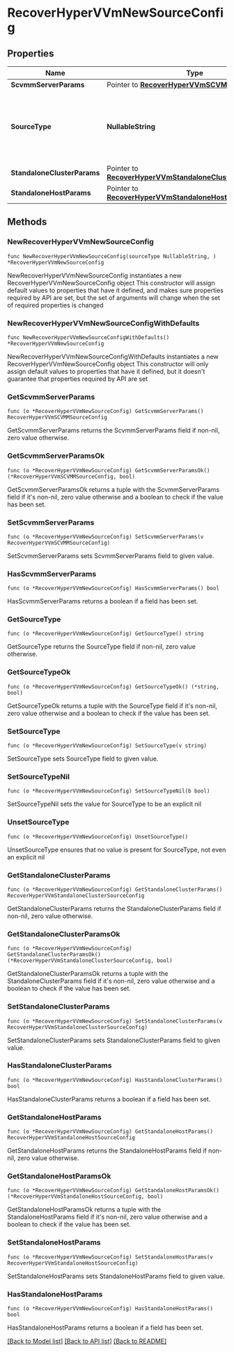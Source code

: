 # RecoverHyperVVmNewSourceConfig

## Properties

Name | Type | Description | Notes
------------ | ------------- | ------------- | -------------
**ScvmmServerParams** | Pointer to [**RecoverHyperVVmSCVMMSourceConfig**](RecoverHyperVVmSCVMMSourceConfig.md) |  | [optional] 
**SourceType** | **NullableString** | Specifies the type of HyperV source to which the VMs are being restored. | 
**StandaloneClusterParams** | Pointer to [**RecoverHyperVVmStandaloneClusterSourceConfig**](RecoverHyperVVmStandaloneClusterSourceConfig.md) |  | [optional] 
**StandaloneHostParams** | Pointer to [**RecoverHyperVVmStandaloneHostSourceConfig**](RecoverHyperVVmStandaloneHostSourceConfig.md) |  | [optional] 

## Methods

### NewRecoverHyperVVmNewSourceConfig

`func NewRecoverHyperVVmNewSourceConfig(sourceType NullableString, ) *RecoverHyperVVmNewSourceConfig`

NewRecoverHyperVVmNewSourceConfig instantiates a new RecoverHyperVVmNewSourceConfig object
This constructor will assign default values to properties that have it defined,
and makes sure properties required by API are set, but the set of arguments
will change when the set of required properties is changed

### NewRecoverHyperVVmNewSourceConfigWithDefaults

`func NewRecoverHyperVVmNewSourceConfigWithDefaults() *RecoverHyperVVmNewSourceConfig`

NewRecoverHyperVVmNewSourceConfigWithDefaults instantiates a new RecoverHyperVVmNewSourceConfig object
This constructor will only assign default values to properties that have it defined,
but it doesn't guarantee that properties required by API are set

### GetScvmmServerParams

`func (o *RecoverHyperVVmNewSourceConfig) GetScvmmServerParams() RecoverHyperVVmSCVMMSourceConfig`

GetScvmmServerParams returns the ScvmmServerParams field if non-nil, zero value otherwise.

### GetScvmmServerParamsOk

`func (o *RecoverHyperVVmNewSourceConfig) GetScvmmServerParamsOk() (*RecoverHyperVVmSCVMMSourceConfig, bool)`

GetScvmmServerParamsOk returns a tuple with the ScvmmServerParams field if it's non-nil, zero value otherwise
and a boolean to check if the value has been set.

### SetScvmmServerParams

`func (o *RecoverHyperVVmNewSourceConfig) SetScvmmServerParams(v RecoverHyperVVmSCVMMSourceConfig)`

SetScvmmServerParams sets ScvmmServerParams field to given value.

### HasScvmmServerParams

`func (o *RecoverHyperVVmNewSourceConfig) HasScvmmServerParams() bool`

HasScvmmServerParams returns a boolean if a field has been set.

### GetSourceType

`func (o *RecoverHyperVVmNewSourceConfig) GetSourceType() string`

GetSourceType returns the SourceType field if non-nil, zero value otherwise.

### GetSourceTypeOk

`func (o *RecoverHyperVVmNewSourceConfig) GetSourceTypeOk() (*string, bool)`

GetSourceTypeOk returns a tuple with the SourceType field if it's non-nil, zero value otherwise
and a boolean to check if the value has been set.

### SetSourceType

`func (o *RecoverHyperVVmNewSourceConfig) SetSourceType(v string)`

SetSourceType sets SourceType field to given value.


### SetSourceTypeNil

`func (o *RecoverHyperVVmNewSourceConfig) SetSourceTypeNil(b bool)`

 SetSourceTypeNil sets the value for SourceType to be an explicit nil

### UnsetSourceType
`func (o *RecoverHyperVVmNewSourceConfig) UnsetSourceType()`

UnsetSourceType ensures that no value is present for SourceType, not even an explicit nil
### GetStandaloneClusterParams

`func (o *RecoverHyperVVmNewSourceConfig) GetStandaloneClusterParams() RecoverHyperVVmStandaloneClusterSourceConfig`

GetStandaloneClusterParams returns the StandaloneClusterParams field if non-nil, zero value otherwise.

### GetStandaloneClusterParamsOk

`func (o *RecoverHyperVVmNewSourceConfig) GetStandaloneClusterParamsOk() (*RecoverHyperVVmStandaloneClusterSourceConfig, bool)`

GetStandaloneClusterParamsOk returns a tuple with the StandaloneClusterParams field if it's non-nil, zero value otherwise
and a boolean to check if the value has been set.

### SetStandaloneClusterParams

`func (o *RecoverHyperVVmNewSourceConfig) SetStandaloneClusterParams(v RecoverHyperVVmStandaloneClusterSourceConfig)`

SetStandaloneClusterParams sets StandaloneClusterParams field to given value.

### HasStandaloneClusterParams

`func (o *RecoverHyperVVmNewSourceConfig) HasStandaloneClusterParams() bool`

HasStandaloneClusterParams returns a boolean if a field has been set.

### GetStandaloneHostParams

`func (o *RecoverHyperVVmNewSourceConfig) GetStandaloneHostParams() RecoverHyperVVmStandaloneHostSourceConfig`

GetStandaloneHostParams returns the StandaloneHostParams field if non-nil, zero value otherwise.

### GetStandaloneHostParamsOk

`func (o *RecoverHyperVVmNewSourceConfig) GetStandaloneHostParamsOk() (*RecoverHyperVVmStandaloneHostSourceConfig, bool)`

GetStandaloneHostParamsOk returns a tuple with the StandaloneHostParams field if it's non-nil, zero value otherwise
and a boolean to check if the value has been set.

### SetStandaloneHostParams

`func (o *RecoverHyperVVmNewSourceConfig) SetStandaloneHostParams(v RecoverHyperVVmStandaloneHostSourceConfig)`

SetStandaloneHostParams sets StandaloneHostParams field to given value.

### HasStandaloneHostParams

`func (o *RecoverHyperVVmNewSourceConfig) HasStandaloneHostParams() bool`

HasStandaloneHostParams returns a boolean if a field has been set.


[[Back to Model list]](../README.md#documentation-for-models) [[Back to API list]](../README.md#documentation-for-api-endpoints) [[Back to README]](../README.md)


